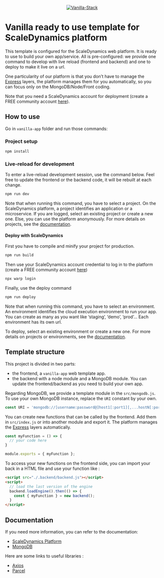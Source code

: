 <p align="center">
  <a href="https://scaledynamics.com/" target="_blank">
    <img src="https://i.postimg.cc/fyF4hm18/vanilla-stack.png" alt="Vanilla-Stack" />
  <a>
</p>

# Vanilla ready to use template for ScaleDynamics platform

This template is configured for the ScaleDynamics web platform. It is ready to use to build your own app/service. All is pre-configured: we provide one command to develop with live reload (frontend and backend) and one to deploy to make it live on a url.

One particularity of our platform is that you don’t have to manage the [Express](https://expressjs.com/) layers, the platform manages them for you automatically, so you can focus only on the MongoDB/Node/Front coding.

Note that you need a ScaleDynamics account for deployment (create a FREE community account [here](https://console.scaledynamics.com/auth/signup/)).


## How to use

Go in `vanilla-app` folder and run those commands:

### Project setup

```sh
npm install
```


### Live-reload for development

To enter a live-reload development session, use the command below. Feel free to update the frontend or the backend code, it will be rebuilt at each change.


```sh
npm run dev
```

Note that when running this command, you have to select a project. On the ScaleDynamics platform, a project identifies an application or a microservice. If you are logged, select an existing project or create a new one. Else, you can use the platform anonymously. For more details on projects, see the [documentation](https://docs.scaledynamics.com).

#### Deploy with ScaleDynamics

First you have to compile and minify your project for production.

```sh
npm run build
```

Then use your ScaleDynamics account credential to log in to the platform (create a FREE community account [here](https://console.scaledynamics.com/auth/signup/))

```sh
npx warp login
```

Finally, use the deploy command

```sh
npm run deploy
```

Note that when running this command, you have to select an environment. An environment identifies the cloud execution environment to run your app. You can create as many as you want like ‘staging’, ‘demo’, ‘prod’... Each environment has its own url.

To deploy, select an existing environment or create a new one. For more details on projects or environments, see the [documentation](https://docs.scaledynamics.com).

## Template structure

This project is divided in two parts:
  - the frontend, a `vanilla-app` web template app.
  - the backend with a node module and a MongoDB module. You can update the frontend/backend as you need to build your own app.

Regarding MongoDB, we provide a template module  in the `src/mongodb.js`. To use your own MongoDB instance, replace the `URI` constant by your own.

```js
const URI = 'mongodb://[username:password@]host1[:port1][,...hostN[:portN]][/[defaultauthdb][?options]]';
```


You can create new functions that can be called by the frontend. Add them in `src/index.js` or into another module and export it. The platform manages the [Express](https://expressjs.com/) layers automatically.


```js
const myFunction = () => {
  // your code here
}

module.exports = { myFunction };
```

To access your new functions on the frontend side, you can import your back in a HTML file and use your function like :

```html
<script src="./.backend/backend.js"></script>
<script>
  // load the last version of the engine
  backend.loadEngine().then(() => {
    const { myFunction } = new backend();
  }
</script>
```
## Documentation

If you need more information, you can refer to the documentation:
  - [ScaleDynamics Platform](https://docs.scaledynamics.com/docs/frameworks)
  - [MongoDB](https://docs.mongodb.com/guides/)

Here are some links to useful libraries :
  - [Axios](https://github.com/axios/axios)
  - [Parcel](https://parceljs.org/)
